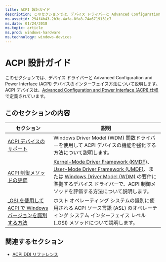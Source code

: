 ```yaml
---
title: ACPI 設計ガイド
description: このセクションでは、デバイス ドライバーと Advanced Configuration and Power Interface (ACPI) デバイスのインターフェイス方法について説明します。 ACPI デバイスは、Advanced Configuration and Power Interface (ACPI) 仕様で定義されています。
ms.assetid: 294f4b43-2b3e-4afa-8fa8-74a6719131c7
ms.date: 01/24/2018
ms.topic: article
ms.prod: windows-hardware
ms.technology: windows-devices
---
```


# <a name="acpi-design-guide"></a>ACPI 設計ガイド


このセクションでは、デバイス ドライバーと Advanced Configuration and Power Interface (ACPI) デバイスのインターフェイス方法について説明します。 ACPI デバイスは、[Advanced Configuration and Power Interface (ACPI) 仕様](https://go.microsoft.com/fwlink/p/?linkid=866846)で定義されています。

## <a name="in-this-section"></a>このセクションの内容


| セクション | 説明 |
| --- | --- |
| [ACPI デバイスのサポート](supporting-acpi-devices.md) | Windows Driver Model (WDM) 関数ドライバーを使用して ACPI デバイスの機能を強化する方法について説明します。 |
| [ACPI 制御メソッドの評価](evaluating-acpi-control-methods.md) | [Kernel-Mode Driver Framework (KMDF)](https://docs.microsoft.com/windows-hardware/drivers/kernel)、[User-Mode Driver Framework (UMDF)](https://docs.microsoft.com/windows-hardware/drivers/wdf/getting-started-with-umdf-version-2)、または [Windows Driver Model (WDM)](https://docs.microsoft.com/windows-hardware/drivers/kernel/windows-driver-model) の要件に準拠するデバイス ドライバーで、ACPI 制御メソッドを評価する方法について説明します。 |
| [_OSI を使用して ACPI で Windows バージョンを識別する方法](winacpi-osi.md) | ホスト オペレーティング システムの識別に使用される ACPI ソース言語 (ASL) のオペレーティング システム インターフェイス レベル (\_OSI) メソッドについて説明します。 |


## <a name="related-sctions"></a>関連するセクション

-   [ACPI DDI リファレンス](https://docs.microsoft.com/windows-hardware/drivers/ddi/content/_acpi)

 



